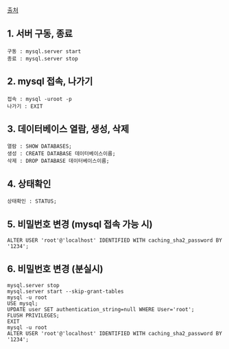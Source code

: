 [출처](https://velog.io/@kimtaeeeny/mysql-%EB%AA%85%EB%A0%B9%EC%96%B4-%EB%AA%A8%EC%9D%8C)  
   
## 1. 서버 구동, 종료  
```
구동 : mysql.server start  
종료 : mysql.server stop  
```
  
## 2. mysql 접속, 나가기  
```
접속 : mysql -uroot -p  
나가기 : EXIT  
```
  
## 3. 데이터베이스 열람, 생성, 삭제  
```  
열람 : SHOW DATABASES;  
생성 : CREATE DATABASE 데이터베이스이름;  
삭제 : DROP DATABASE 데이터베이스이름;  
```
  
## 4. 상태확인  
```
상태확인 : STATUS;  
```
  
## 5. 비밀번호 변경 (mysql 접속 가능 시)   
```
ALTER USER 'root'@'localhost' IDENTIFIED WITH caching_sha2_password BY '1234';    
```
  
## 6. 비밀번호 변경 (분실시)  
```
mysql.server stop  
mysql.server start --skip-grant-tables  
mysql -u root  
USE mysql;  
UPDATE user SET authentication_string=null WHERE User='root';  
FLUSH PRIVILEGES;  
EXIT  
mysql -u root  
ALTER USER 'root'@'localhost' IDENTIFIED WITH caching_sha2_password BY '1234';  
```

